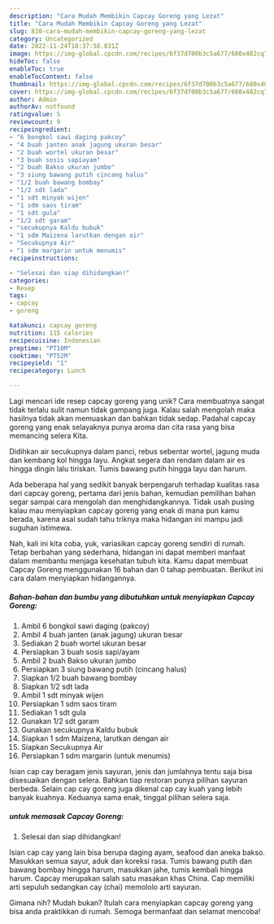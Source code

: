 ```yaml
---
description: "Cara Mudah Membikin Capcay Goreng yang Lezat"
title: "Cara Mudah Membikin Capcay Goreng yang Lezat"
slug: 810-cara-mudah-membikin-capcay-goreng-yang-lezat
category: Uncategorized
date: 2022-11-24T18:37:58.831Z
image: https://img-global.cpcdn.com/recipes/6f37d700b3c5a677/680x482cq70/capcay-goreng-foto-resep-utama.jpg
hideToc: false
enableToc: true
enableTocContent: false
thumbnail: https://img-global.cpcdn.com/recipes/6f37d700b3c5a677/680x482cq70/capcay-goreng-foto-resep-utama.jpg
cover: https://img-global.cpcdn.com/recipes/6f37d700b3c5a677/680x482cq70/capcay-goreng-foto-resep-utama.jpg
author: Admin
authorAv: notfound
ratingvalue: 5
reviewcount: 9
recipeingredient:
- "6 bongkol sawi daging pakcoy"
- "4 buah janten anak jagung ukuran besar"
- "2 buah wortel ukuran besar"
- "3 buah sosis sapiayam"
- "2 buah Bakso ukuran jumbo"
- "3 siung bawang putih cincang halus"
- "1/2 buah bawang bombay"
- "1/2 sdt lada"
- "1 sdt minyak wijen"
- "1 sdm saos tiram"
- "1 sdt gula"
- "1/2 sdt garam"
- "secukupnya Kaldu bubuk"
- "1 sdm Maizena larutkan dengan air"
- "Secukupnya Air"
- "1 sdm margarin untuk menumis"
recipeinstructions:

- "Selesai dan siap dihidangkan!"
categories:
- Resep
tags:
- capcay
- goreng

katakunci: capcay goreng 
nutrition: 115 calories
recipecuisine: Indonesian
preptime: "PT10M"
cooktime: "PT52M"
recipeyield: "1"
recipecategory: Lunch

---
```





Lagi mencari ide resep capcay goreng yang unik? Cara membuatnya sangat tidak terlalu sulit namun tidak gampang juga. Kalau salah mengolah maka hasilnya tidak akan memuaskan dan bahkan tidak sedap. Padahal capcay goreng yang enak selayaknya punya aroma dan cita rasa yang bisa memancing selera Kita.





Didihkan air secukupnya dalam panci, rebus sebentar wortel, jagung muda dan kembang kol hingga layu. Angkat segera dan rendam dalam air es hingga dingin lalu tiriskan. Tumis bawang putih hingga layu dan harum.

Ada beberapa hal yang sedikit banyak berpengaruh terhadap kualitas rasa dari capcay goreng, pertama dari jenis bahan, kemudian pemilihan bahan segar sampai cara mengolah dan menghidangkannya. Tidak usah pusing kalau mau menyiapkan capcay goreng yang enak di mana pun kamu berada, karena asal sudah tahu triknya maka hidangan ini mampu jadi suguhan istimewa.






Nah, kali ini kita coba, yuk, variasikan capcay goreng sendiri di rumah. Tetap berbahan yang sederhana, hidangan ini dapat memberi manfaat dalam membantu menjaga kesehatan tubuh kita. Kamu dapat membuat Capcay Goreng menggunakan 16 bahan dan 0 tahap pembuatan. Berikut ini cara dalam menyiapkan hidangannya.

<!--inarticleads1-->

##### Bahan-bahan dan bumbu yang dibutuhkan untuk menyiapkan Capcay Goreng:

1. Ambil 6 bongkol sawi daging (pakcoy)
1. Ambil 4 buah janten (anak jagung) ukuran besar
1. Sediakan 2 buah wortel ukuran besar
1. Persiapkan 3 buah sosis sapi/ayam
1. Ambil 2 buah Bakso ukuran jumbo
1. Persiapkan 3 siung bawang putih (cincang halus)
1. Siapkan 1/2 buah bawang bombay
1. Siapkan 1/2 sdt lada
1. Ambil 1 sdt minyak wijen
1. Persiapkan 1 sdm saos tiram
1. Sediakan 1 sdt gula
1. Gunakan 1/2 sdt garam
1. Gunakan secukupnya Kaldu bubuk
1. Siapkan 1 sdm Maizena, larutkan dengan air
1. Siapkan Secukupnya Air
1. Persiapkan 1 sdm margarin (untuk menumis)


Isian cap cay beragam jenis sayuran, jenis dan jumlahnya tentu saja bisa disesuaikan dengan selera. Bahkan tiap restoran punya pilihan sayuran berbeda. Selain cap cay goreng juga dikenal cap cay kuah yang lebih banyak kuahnya. Keduanya sama enak, tinggal pilihan selera saja. 

<!--inarticleads2-->

#####  untuk memasak Capcay Goreng:


1. Selesai dan siap dihidangkan!

Isian cap cay yang lain bisa berupa daging ayam, seafood dan aneka bakso. Masukkan semua sayur, aduk dan koreksi rasa. Tumis bawang putih dan bawang bombay hingga harum, masukkan jahe, tumis kembali hingga harum. Capcay merupakan salah satu masakan khas China. Cap memiliki arti sepuluh sedangkan cay (chai) memololo arti sayuran. 

Gimana nih? Mudah bukan? Itulah cara menyiapkan capcay goreng yang bisa anda praktikkan di rumah. Semoga bermanfaat dan selamat mencoba!
